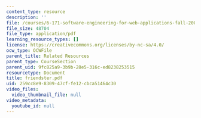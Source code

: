 ```yaml
---
content_type: resource
description: ''
file: /courses/6-171-software-engineering-for-web-applications-fall-2003/259cc8e9830947cffe12cbca51464c30_friendster.pdf
file_size: 48704
file_type: application/pdf
learning_resource_types: []
license: https://creativecommons.org/licenses/by-nc-sa/4.0/
ocw_type: OCWFile
parent_title: Related Resources
parent_type: CourseSection
parent_uid: 9fc825a9-3b9b-28e5-316c-ed8238253515
resourcetype: Document
title: friendster.pdf
uid: 259cc8e9-8309-47cf-fe12-cbca51464c30
video_files:
  video_thumbnail_file: null
video_metadata:
  youtube_id: null
---
```

